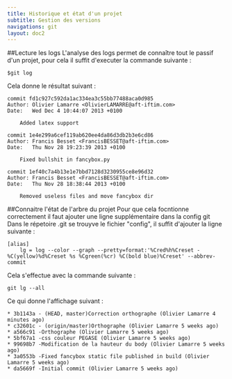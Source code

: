 ```yaml
---
title: Historique et état d'un projet
subtitle: Gestion des versions
navigations: git
layout: doc2
---
```




##Lecture les logs
L'analyse des logs permet de connaître tout le passif d'un projet, pour cela il suffit d'executer la commande suivante : 

    $git log

Cela donne le résultat suivant : 

    commit fd1c927c592da1ac334ea3c55bb77488aca0d985
    Author: Olivier Lamarre <OlivierLAMARRE@aft-iftim.com>
    Date:   Wed Dec 4 10:44:07 2013 +0100

        Added latex support

    commit 1e4e299a6cef119ab620ee4da86d3db2b3e6cd86
    Author: Francis Besset <FrancisBESSET@aft-iftim.com>
    Date:   Thu Nov 28 19:23:39 2013 +0100

        Fixed bullshit in fancybox.py

    commit 1ef40c7a4b13e1e7bbd7128d3230955ce8e96d32
    Author: Francis Besset <FrancisBESSET@aft-iftim.com>
    Date:   Thu Nov 28 18:38:44 2013 +0100

        Removed useless files and move fancybox dir

##Connaitre l'état de l'arbre du projet
Pour que cela focntionne correctement il faut ajouter une ligne supplémentaire dans la config git
Dans le répetoire .git se trouyve le fichier "config", il suffit d'ajouter la ligne suivante : 

    [alias]
        lg = log --color --graph --pretty=format:'%Cred%h%Creset -%C(yellow)%d%Creset %s %Cgreen(%cr) %C(bold blue)%Creset' --abbrev-commit 

Cela s'effectue avec la commande suivante : 

    git lg --all

Ce qui donne l'affichage suivant : 

    * 3b1143a - (HEAD, master)Correction orthographe (Olivier Lamarre 4 minutes ago)
    * c32601c - (origin/master)Orthographe (Olivier Lamarre 5 weeks ago)
    * a566c91 -Orthographe (Olivier Lamarre 5 weeks ago)
    * 5bf67a1 -css couleur PEGASE (Olivier Lamarre 5 weeks ago)
    * 99698b7 -Modification de la hauteur du body (Olivier Lamarre 5 weeks ago)
    * 3a0553b -Fixed fancybox static file published in build (Olivier Lamarre 5 weeks ago)
    * da5669f -Initial commit (Olivier Lamarre 5 weeks ago)
